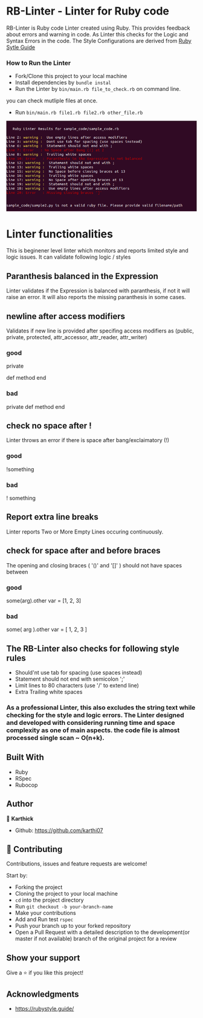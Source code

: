 # RB-Linter - Linter for Ruby code

RB-Linter is Ruby code Linter created using Ruby. This provides feedback about errors and warning in code. As Linter this checks for the Logic and Syntax Errors in the code. The Style Configurations are derived from [Ruby Sytle Guide](https://rubystyle.guide/)

### How to Run the Linter

- Fork/Clone this project to your local machine
- Install dependencies by `bundle instal`
- Run the Linter by `bin/main.rb file_to_check.rb` on command line.

you can check mutliple files at once.

- Run `bin/main.rb file1.rb file2.rb other_file.rb`

![screenshot](lib/ruby_linter.png)

# Linter functionalities

This is beginener level linter which monitors and reports limited style and logic issues. It can validate following logic / styles

## Paranthesis balanced in the Expression

Linter validates if the Expression is balanced with paranthesis, if not it will raise an error. It will also reports the missing paranthesis in some cases.

## newline after access modifiers

Validates if new line is provided after specifing access modifiers as (public, private, protected, attr_accessor, attr_reader, attr_writer)

### good

private

def method
end

### bad

private
def method
end

## check no space after !

Linter throws an error if there is space after bang/exclaimatory (!)

### good

!something

### bad

! something

## Report extra line breaks

Linter reports Two or More Empty Lines occuring continuously.


## check for space after and before braces

The opening and closing braces ( '()' and '[]' ) should not have spaces between

### good

some(arg).other
var = [1, 2, 3]

### bad

some( arg ).other
var = [ 1, 2, 3 ]

## The RB-Linter also checks for following style rules

- Should'nt use tab for spacing (use spaces instead)
- Statement should not end with semicolon ';'
- Limit lines to 80 characters (use '/' to extend line)
- Extra Trailing white spaces

### As a professional Linter, this also excludes the string text while checking for the style and logic errors. The Linter designed and developed with considering running time and space complexity as one of main aspects. the code file is almost processed single scan ~ O(n+k).

## Built With

- Ruby
- RSpec
- Rubocop

## Author

👤 **Karthick**

- Github: https://github.com/karthi07

## 🤝 Contributing

Contributions, issues and feature requests are welcome!

Start by:

- Forking the project
- Cloning the project to your local machine
- `cd` into the project directory
- Run `git checkout -b your-branch-name`
- Make your contributions
- Add and Run test `rspec`
- Push your branch up to your forked repository
- Open a Pull Request with a detailed description to the development(or master if not available) branch of the original project for a review

## Show your support

Give a ⭐️ if you like this project!

## Acknowledgments

- https://rubystyle.guide/
